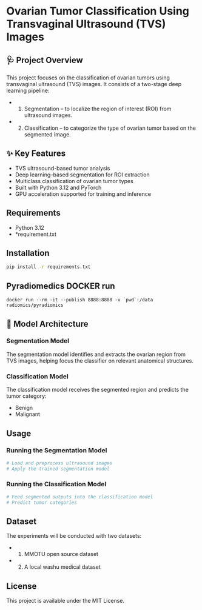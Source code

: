 # Ovarian Tumor Classification Using Transvaginal Ultrasound (TVS) Images

## 🩺 Project Overview
This project focuses on the classification of ovarian tumors using transvaginal ultrasound (TVS) images. It consists of a two-stage deep learning pipeline:
- 1. Segmentation – to localize the region of interest (ROI) from ultrasound images.
- 2. Classification – to categorize the type of ovarian tumor based on the segmented image.

## ✨ Key Features
- TVS ultrasound-based tumor analysis
- Deep learning–based segmentation for ROI extraction
- Multiclass classification of ovarian tumor types
- Built with Python 3.12 and PyTorch
- GPU acceleration supported for training and inference

## Requirements
- Python 3.12
- *requirement.txt


## Installation
```bash
pip install -r requirements.txt
```

## Pyradiomedics DOCKER run
```
docker run --rm -it --publish 8888:8888 -v `pwd`:/data radiomics/pyradiomics
```

## 🧠 Model Architecture
### Segmentation Model
The segmentation model identifies and extracts the ovarian region from TVS images, helping focus the classifier on relevant anatomical structures.

### Classification Model
The classification model receives the segmented region and predicts the tumor category:
- Benign
- Malignant

## Usage
### Running the Segmentation Model
```python
# Load and preprocess ultrasound images
# Apply the trained segmentation model
```

### Running the Classification Model
```python
# Feed segmented outputs into the classification model
# Predict tumor categories
```

## Dataset
The experiments will be conducted with two datasets: 
- 1. MMOTU open source dataset
- 2. A local washu medical dataset

## License
This project is available under the MIT License.
